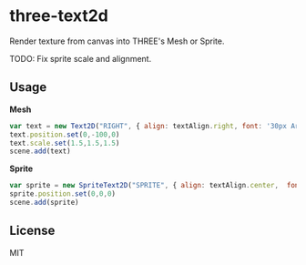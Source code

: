 three-text2d
===

Render texture from canvas into THREE's Mesh or Sprite.

TODO: Fix sprite scale and alignment.

Usage
---

**Mesh**

```javascript
var text = new Text2D("RIGHT", { align: textAlign.right, font: '30px Arial', fillStyle: '#000000', antialias: true })
text.position.set(0,-100,0)
text.scale.set(1.5,1.5,1.5)
scene.add(text)
```

**Sprite**

```javascript
var sprite = new SpriteText2D("SPRITE", { align: textAlign.center,  font: '40px Arial', fillStyle: '#000000' , antialias: false })
sprite.position.set(0,0,0)
scene.add(sprite)
```

License
---

MIT
